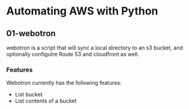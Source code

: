 # Automating AWS with Python

## 01-webotron

webotron is a script that will sync a local directory to an s3 bucket, and optionally configutre Route 53 and cloudfront as well.

### Features

Webotron currently has the following features:

- List bucket
- List contents of a bucket

